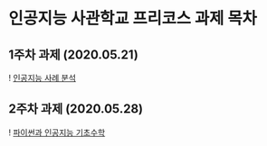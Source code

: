 # 인공지능 사관학교 프리코스 과제 목차  

## 1주차 과제 (2020.05.21)
 ! [인공지능 사례 분석](https://github.com/Seo-Saeyeon/forme/blob/master/1%EC%A3%BC%EC%B0%A8%EA%B3%BC%EC%A0%9C.ipynb)
## 2주차 과제 (2020.05.28)
 ! [파이썬과 인공지능 기초수학](https://github.com/Seo-Saeyeon/forme/blob/master/2%EC%A3%BC%EC%B0%A8%EA%B3%BC%EC%A0%9C.ipynb)

